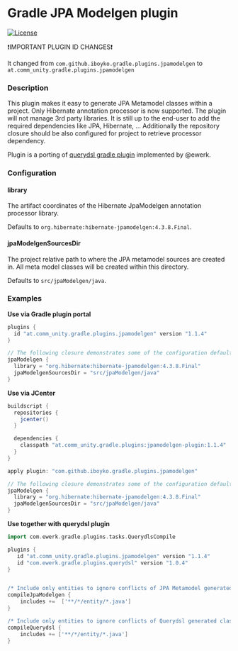 # Gradle JPA Modelgen plugin

[![License](https://img.shields.io/badge/license-Apache%202-blue.svg)](#copyright-and-license)

:exclamation:IMPORTANT PLUGIN ID CHANGES:exclamation:

It changed from `com.github.iboyko.gradle.plugins.jpamodelgen` to `at.comm_unity.gradle.plugins.jpamodelgen`

### Description

This plugin makes it easy to generate JPA Metamodel classes within a project. 
Only Hibernate annotation processor is now supported. The plugin will not manage 3rd party libraries. 
It is still up to the end-user to add the required dependencies like JPA, Hibernate, ... 
Additionally the repository closure should be also configured for project to retrieve processor dependency.

Plugin is a porting of [querydsl gradle plugin](https://github.com/ewerk/gradle-plugins) implemented by @ewerk.

### Configuration

#### library
The artifact coordinates of the Hibernate JpaModelgen annotation processor library.

Defaults to `org.hibernate:hibernate-jpamodelgen:4.3.8.Final`.

#### jpaModelgenSourcesDir
The project relative path to where the JPA metamodel sources are created in. 
All meta model classes will be created within this directory.

Defaults to `src/jpaModelgen/java`.

### Examples

__Use via Gradle plugin portal__

```groovy
plugins {
  id "at.comm_unity.gradle.plugins.jpamodelgen" version "1.1.4"
}

// The following closure demonstrates some of the configuration defaults and is not necessary.
jpaModelgen {
  library = "org.hibernate:hibernate-jpamodelgen:4.3.8.Final"
  jpaModelgenSourcesDir = "src/jpaModelgen/java"
}

```

__Use via JCenter__

```groovy
buildscript {
  repositories {
    jcenter()
  }

  dependencies {
    classpath "at.comm_unity.gradle.plugins:jpamodelgen-plugin:1.1.4"
  }
}

apply plugin: "com.github.iboyko.gradle.plugins.jpamodelgen"

// The following closure demonstrates some of the configuration defaults and is not necessary
jpaModelgen {
  library = "org.hibernate:hibernate-jpamodelgen:4.3.8.Final"
  jpaModelgenSourcesDir = "src/jpaModelgen/java"
}

```

__Use together with querydsl plugin__

```groovy
import com.ewerk.gradle.plugins.tasks.QuerydlsCompile

plugins {
   id "at.comm_unity.gradle.plugins.jpamodelgen" version "1.1.4"
   id "com.ewerk.gradle.plugins.querydsl" version "1.0.4"
}


/* Include only entities to ignore conflicts of JPA Metamodel generated classes usage */
compileJpaModelgen {
    includes +=  ['**/*/entity/*.java']
}

/* Include only entities to ignore conflicts of Querydsl generated classes usage */
compileQuerydsl {
    includes += ['**/*/entity/*.java']
}

```

